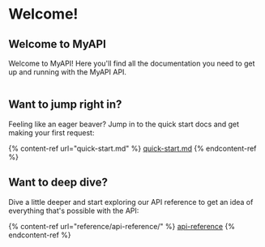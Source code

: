 # Welcome!

## Welcome to MyAPI

Welcome to MyAPI! Here you'll find all the documentation you need to get up and running with the MyAPI API.

<figure><img src="broken-reference" alt=""><figcaption></figcaption></figure>

## Want to jump right in?

Feeling like an eager beaver? Jump in to the quick start docs and get making your first request:

{% content-ref url="quick-start.md" %}
[quick-start.md](quick-start.md)
{% endcontent-ref %}

## Want to deep dive?

Dive a little deeper and start exploring our API reference to get an idea of everything that's possible with the API:

{% content-ref url="reference/api-reference/" %}
[api-reference](reference/api-reference/)
{% endcontent-ref %}
